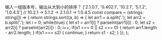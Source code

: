 输入一组版本号，输出从大到小的排序？
['2.1.0.1', '0.402.1', '10.2.1', '5.1.2', '1.0.4.5']
// 10.2.1 -> 5.1.2 -> 2.1.0.1 -> 1.0.4.5
  const compare = (strings: string[]) => {
    return strings.sort((a, b) => {
      let arr1 = a.split('.');
      let arr2 = b.split('.');
      let i = 0;
      while(true) {
        let s1 = arr1[i] ? parseInt(arr1[i]) : 0;
        let s2 = arr2[i] ? parseInt(arr2[i]) : 0;
        i++;
        if(s1 === 0 || s2 === 0) {
          return arr1.length - arr2.length;
        }
        if(s1 === s2) {
          continue;
        }
        return s1 - s2;
      }
    });
  };















